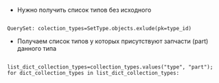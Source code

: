 * Нужно получить список типов без исходного
<code>
QuerySet: colection_types=SetType.objects.exlude(pk=type_id)
</code>


* Получаем список типов у которых присутствуют запчасти (part) данного типа
<code>
list_dict_collection_types=collection_types.values("type", "part");
for dict_collection_types in list_dict_collection_types:






</code>
    


  
